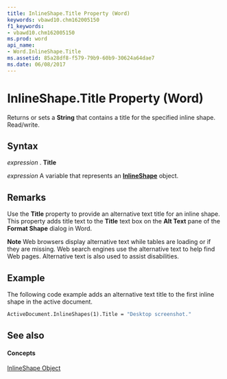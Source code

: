 ```yaml
---
title: InlineShape.Title Property (Word)
keywords: vbawd10.chm162005150
f1_keywords:
- vbawd10.chm162005150
ms.prod: word
api_name:
- Word.InlineShape.Title
ms.assetid: 85a28df8-f579-79b9-60b9-30624a64dae7
ms.date: 06/08/2017
---
```



# InlineShape.Title Property (Word)

Returns or sets a **String** that contains a title for the specified inline shape. Read/write.


## Syntax

 _expression_ . **Title**

 _expression_ A variable that represents an **[InlineShape](inlineshape-object-word.md)** object.


## Remarks

Use the **Title** property to provide an alternative text title for an inline shape. This property adds title text to the **Title** text box on the **Alt Text** pane of the **Format Shape** dialog in Word.


 **Note**  Web browsers display alternative text while tables are loading or if they are missing. Web search engines use the alternative text to help find Web pages. Alternative text is also used to assist disabilities.


## Example

The following code example adds an alternative text title to the first inline shape in the active document. 


```vb
ActiveDocument.InlineShapes(1).Title = "Desktop screenshot."
```


## See also


#### Concepts


[InlineShape Object](inlineshape-object-word.md)

